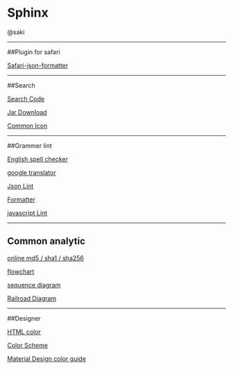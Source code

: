 # Sphinx

@saki

---
##Plugin for safari

[Safari-json-formatter](https://github.com/rfletcher/safari-json-formatter)



---
##Search

[Search Code](https://searchcode.com/)

[Jar Download](http://www.java2s.com/)

[Common Icon](http://www.iconpng.com/)

---
##Grammer lint

[English spell checker](http://www.reverso.net/spell-checker/english-spelling-grammar/)

[google translator](https://translate.google.com.hk/)

[Json Lint](http://jsonlint.com/)

[Formatter](http://www.freeformatter.com/json-formatter.html)

[javascript Lint](http://jsbeautifier.org/)



---
## Common analytic

[online md5 / sha1 / sha256](http://onlinemd5.com)

[flowchart](http://adrai.github.io/flowchart.js/)

[sequence diagram](http://bramp.github.io/js-sequence-diagrams/)

[Railroad Diagram](http://www.bottlecaps.de/rr/ui)


---
##Designer

[HTML color](http://html-color-codes.info/chinese/)

[Color Scheme](http://www.peise.net/tools/web/)

[Material Design color guide](http://www.google.com/design/spec/style/color.html#color-color-palette)


